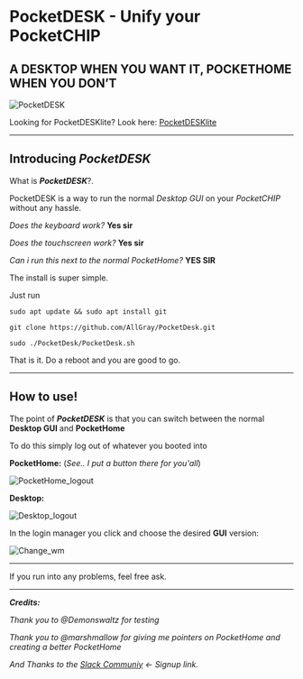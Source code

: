 # PocketDESK - Unify your PocketCHIP

## A DESKTOP WHEN YOU WANT IT, POCKETHOME WHEN YOU DON’T

![PocketDESK](https://blog.nextthing.co/wp-content/uploads/2017/09/pdesktop6B-1024x683.jpg)

Looking for PocketDESKlite? Look here: [PocketDESKlite](https://github.com/AllGray/PocketDesk/blob/master/PocketDESKlite.sh)

----------

## Introducing _**PocketDESK**_

What is _**PocketDESK**_?.

PocketDESK is a way to run the normal _Desktop GUI_ on your _PocketCHIP_ without any hassle. 

_Does the keyboard work?_  **Yes sir**

_Does the touchscreen work?_  **Yes sir**

_Can i run this next to the normal PocketHome?_ **YES SIR**


The install is super simple.

Just run

    sudo apt update && sudo apt install git

    git clone https://github.com/AllGray/PocketDesk.git

    sudo ./PocketDesk/PocketDesk.sh

That is it. Do a reboot and you are good to go.



----------

## How to use!


The point of **_PocketDESK_** is that you can switch between the normal **Desktop GUI** and **PocketHome**

To do this simply log out of whatever you booted into

**PocketHome:** (_See.. I put a button there for you'all_)

![PocketHome_logout](https://github.com/AllGray/AllGray_Private/blob/master/gif/PocketHome_logout.gif)


**Desktop:** 

![Desktop_logout](https://github.com/AllGray/AllGray_Private/blob/master/gif/Desktop_logout.gif)



In the login manager you click and choose the desired **GUI** version:

![Change_wm](https://github.com/AllGray/AllGray_Private/blob/master/gif/change_wm.gif)



----------



If you run into any problems, feel free ask.



----------

_**Credits:**_ 

_Thank you to @Demonswaltz for testing_

_Thank you to @marshmallow for giving me pointers on PocketHome and creating a better PocketHome_

_And Thanks to the [Slack Communiy](https://slofile.com/slack/chipster)   <- Signup link._


